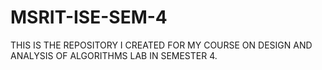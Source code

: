 # MSRIT-ISE-SEM-4
THIS IS THE REPOSITORY I CREATED FOR MY COURSE ON DESIGN AND ANALYSIS OF ALGORITHMS LAB IN SEMESTER 4.
